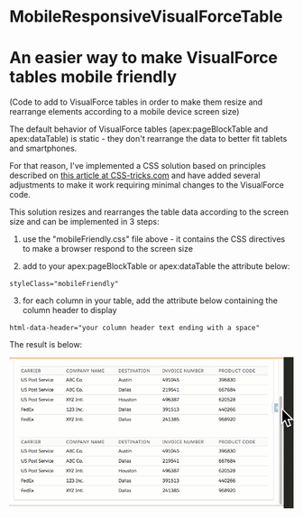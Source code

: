 # MobileResponsiveVisualForceTable
# An easier way to make VisualForce tables mobile friendly

(Code to add to VisualForce tables in order to make them resize and rearrange elements according to a mobile device screen size)

The default behavior of VisualForce tables (apex:pageBlockTable and apex:dataTable) is static - they don't rearrange the data to better fit tablets and smartphones.

For that reason, I've implemented a CSS solution based on principles described on [this article at CSS-tricks.com](https://css-tricks.com/responsive-data-tables/) and have added several adjustments to make it work requiring minimal changes to the VisualForce code.

This solution resizes and rearranges the table data according to the screen size and can be implemented in 3 steps:

1. use the "mobileFriendly.css" file above - it contains the CSS directives to make a browser respond to the screen size

2. add to your apex:pageBlockTable or apex:dataTable the attribute below:
```
styleClass="mobileFriendly"
```
3. for each column in your table, add the attribute below containing the column header to display
```
html-data-header="your column header text ending with a space"
```

The result is below:

![animated GIF showing the table responding to screen resizing](https://github.com/fmendes/MobileResponsiveVisualForceTable/blob/master/TablesMobileFriendly.gif)



